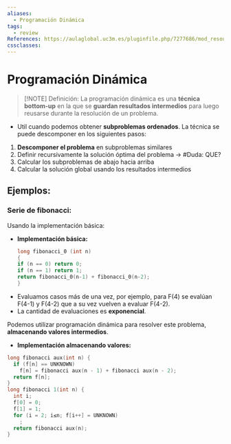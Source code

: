 ```yaml
---
aliases:
  - Programación Dinámica
tags:
  - review
References: https://aulaglobal.uc3m.es/pluginfile.php/7277686/mod_resource/content/3/dynamic_programming.pdf
cssclasses:
---
```

# Programación Dinámica

> [!NOTE] Definición: 
> La programación dinámica es una **técnica bottom-up** en la que se **guardan resultados intermedios** para luego reusarse durante la resolución de un problema. 
+ Util cuando podemos obtener **subproblemas ordenados**. 
La técnica se puede descomponer en los siguientes pasos: 
1. **Descomponer el problema** en subproblemas similares
2. Definir recursivamente la solución óptima del problema → #Duda: QUE?
3. Calcular los subproblemas de abajo hacia arriba 
4. Calcular la solución global usando los resultados intermedios

## Ejemplos: 
### Serie de fibonacci: 
Usando la implementación básica: 
+ **Implementación básica:**
	```c
	long fibonacci_0 (int n)
	{
	if (n == 0) return 0;
	if (n == 1) return 1;
	return fibonacci_0(n-1) + fibonacci_0(n-2);
	}
	```
+ Evaluamos casos más de una vez, por ejemplo, para F(4) se evalúan F(4-1) y F(4-2) que a su vez vuelven a evaluar F(4-2). 
+ La cantidad de evaluaciones es **exponencial**. 

Podemos utilizar programación dinámica para resolver este problema, **almacenando valores intermedios**. 
+ **Implementación almacenando valores:**
```c
long fibonacci aux(int n) {
  if (f[n] == UNKNOWN)
    f[n] = fibonacci aux(n - 1) + fibonacci aux(n - 2);
  return f[n];
}
long fibonacci 1(int n) {
  int i;
  f[0] = 0;
  f[1] = 1;
  for (i = 2; i≤n; f[i++] = UNKNOWN)
    ;
  return fibonacci aux(n);
}
```

